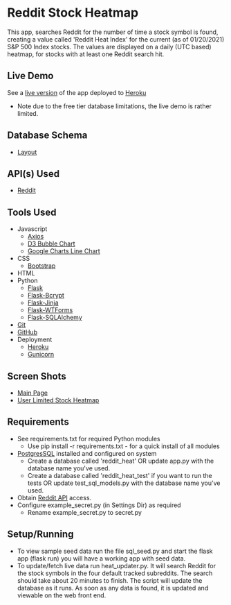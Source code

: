 # Reddit Stock Heatmap
This app, searches Reddit for the number of time a stock symbol is found, creating a value called 'Reddit Heat Index' for the current (as of 01/20/2021) S&P 500 Index stocks. The values are displayed on a daily (UTC based) heatmap, for stocks with at least one Reddit search hit.
## Live Demo
See a [live version](https://reddit-heatmap.herokuapp.com/) of the app deployed to [Heroku](https://www.heroku.com/)
- Note due to the free tier database limitations, the live demo is rather limited.
## Database Schema
- [Layout](Database%20Schema/db.png)
## API(s) Used
- [Reddit](https://www.reddit.com/dev/api/)
## Tools Used
- Javascript
  - [Axios](https://github.com/axios/axios)
  - [D3 Bubble Chart](https://observablehq.com/@d3/bubble-chart)
  - [Google Charts Line Chart](https://developers.google.com/chart/interactive/docs/gallery/linechart)
- CSS
  - [Bootstrap](https://getbootstrap.com/)
- HTML
- Python
  - [Flask](https://flask.palletsprojects.com/en/1.1.x/)
  - [Flask-Bcrypt](https://flask-bcrypt.readthedocs.io/en/latest/)
  - [Flask-Jinja](https://flask.palletsprojects.com/en/1.1.x/templating/)
  - [Flask-WTForms](https://wtforms.readthedocs.io/en/2.3.x/)
  - [Flask-SQLAlchemy](https://flask-sqlalchemy.palletsprojects.com/en/2.x/)
- [Git](https://git-scm.com/)
- [GitHub](https://github.com/jonrus/RedditStockHeatmap)
- Deployment
  - [Heroku](https://www.heroku.com/)
  - [Gunicorn](https://gunicorn.org/)
## Screen Shots
- [Main Page](Screens/MainPage.png)
- [User Limited Stock Heatmap](Screens/CustomList.png)
## Requirements
- See requirements.txt for required Python modules
  - Use pip install -r requirements.txt - for a quick install of all modules
- [PostgresSQL](https://www.postgresql.org/) installed and configured on system
  - Create a database called 'reddit_heat' OR update app.py with the database name you've used.
  - Create a database called 'reddit_heat_test' if you want to run the tests OR update test_sql_models.py with the database name you've used.
- Obtain [Reddit API](https://www.reddit.com/wiki/api) access.
- Configure example_secret.py (in Settings Dir) as required
  - Rename example_secret.py to secret.py
## Setup/Running
- To view sample seed data run the file sql_seed.py and start the flask app (flask run) you will have a working app with seed data.
- To update/fetch live data run heat_updater.py. It will search Reddit for the stock symbols in the four default tracked subreddits. The search should take about 20 minutes to finish. The script will update the database as it runs. As soon as any data is found, it is updated and viewable on the web front end.
